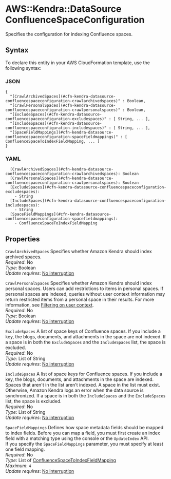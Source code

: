 # AWS::Kendra::DataSource ConfluenceSpaceConfiguration<a name="aws-properties-kendra-datasource-confluencespaceconfiguration"></a>

Specifies the configuration for indexing Confluence spaces\.

## Syntax<a name="aws-properties-kendra-datasource-confluencespaceconfiguration-syntax"></a>

To declare this entity in your AWS CloudFormation template, use the following syntax:

### JSON<a name="aws-properties-kendra-datasource-confluencespaceconfiguration-syntax.json"></a>

```
{
  "[CrawlArchivedSpaces](#cfn-kendra-datasource-confluencespaceconfiguration-crawlarchivedspaces)" : Boolean,
  "[CrawlPersonalSpaces](#cfn-kendra-datasource-confluencespaceconfiguration-crawlpersonalspaces)" : Boolean,
  "[ExcludeSpaces](#cfn-kendra-datasource-confluencespaceconfiguration-excludespaces)" : [ String, ... ],
  "[IncludeSpaces](#cfn-kendra-datasource-confluencespaceconfiguration-includespaces)" : [ String, ... ],
  "[SpaceFieldMappings](#cfn-kendra-datasource-confluencespaceconfiguration-spacefieldmappings)" : [ ConfluenceSpaceToIndexFieldMapping, ... ]
}
```

### YAML<a name="aws-properties-kendra-datasource-confluencespaceconfiguration-syntax.yaml"></a>

```
  [CrawlArchivedSpaces](#cfn-kendra-datasource-confluencespaceconfiguration-crawlarchivedspaces): Boolean
  [CrawlPersonalSpaces](#cfn-kendra-datasource-confluencespaceconfiguration-crawlpersonalspaces): Boolean
  [ExcludeSpaces](#cfn-kendra-datasource-confluencespaceconfiguration-excludespaces): 
    - String
  [IncludeSpaces](#cfn-kendra-datasource-confluencespaceconfiguration-includespaces): 
    - String
  [SpaceFieldMappings](#cfn-kendra-datasource-confluencespaceconfiguration-spacefieldmappings): 
    - ConfluenceSpaceToIndexFieldMapping
```

## Properties<a name="aws-properties-kendra-datasource-confluencespaceconfiguration-properties"></a>

`CrawlArchivedSpaces`  <a name="cfn-kendra-datasource-confluencespaceconfiguration-crawlarchivedspaces"></a>
Specifies whether Amazon Kendra should index archived spaces\.  
*Required*: No  
*Type*: Boolean  
*Update requires*: [No interruption](https://docs.aws.amazon.com/AWSCloudFormation/latest/UserGuide/using-cfn-updating-stacks-update-behaviors.html#update-no-interrupt)

`CrawlPersonalSpaces`  <a name="cfn-kendra-datasource-confluencespaceconfiguration-crawlpersonalspaces"></a>
Specifies whether Amazon Kendra should index personal spaces\. Users can add restrictions to items in personal spaces\. If personal spaces are indexed, queries without user context information may return restricted items from a personal space in their results\. For more information, see [Filtering on user context](https://docs.aws.amazon.com/kendra/latest/dg/user-context-filter.html)\.  
*Required*: No  
*Type*: Boolean  
*Update requires*: [No interruption](https://docs.aws.amazon.com/AWSCloudFormation/latest/UserGuide/using-cfn-updating-stacks-update-behaviors.html#update-no-interrupt)

`ExcludeSpaces`  <a name="cfn-kendra-datasource-confluencespaceconfiguration-excludespaces"></a>
A list of space keys of Confluence spaces\. If you include a key, the blogs, documents, and attachments in the space are not indexed\. If a space is in both the `ExcludeSpaces` and the `IncludeSpaces` list, the space is excluded\.  
*Required*: No  
*Type*: List of String  
*Update requires*: [No interruption](https://docs.aws.amazon.com/AWSCloudFormation/latest/UserGuide/using-cfn-updating-stacks-update-behaviors.html#update-no-interrupt)

`IncludeSpaces`  <a name="cfn-kendra-datasource-confluencespaceconfiguration-includespaces"></a>
A list of space keys for Confluence spaces\. If you include a key, the blogs, documents, and attachments in the space are indexed\. Spaces that aren't in the list aren't indexed\. A space in the list must exist\. Otherwise, Amazon Kendra logs an error when the data source is synchronized\. If a space is in both the `IncludeSpaces` and the `ExcludeSpaces` list, the space is excluded\.  
*Required*: No  
*Type*: List of String  
*Update requires*: [No interruption](https://docs.aws.amazon.com/AWSCloudFormation/latest/UserGuide/using-cfn-updating-stacks-update-behaviors.html#update-no-interrupt)

`SpaceFieldMappings`  <a name="cfn-kendra-datasource-confluencespaceconfiguration-spacefieldmappings"></a>
Defines how space metadata fields should be mapped to index fields\. Before you can map a field, you must first create an index field with a matching type using the console or the `UpdateIndex` API\.  
If you specify the `SpaceFieldMappings` parameter, you must specify at least one field mapping\.  
*Required*: No  
*Type*: List of [ConfluenceSpaceToIndexFieldMapping](aws-properties-kendra-datasource-confluencespacetoindexfieldmapping.md)  
*Maximum*: `4`  
*Update requires*: [No interruption](https://docs.aws.amazon.com/AWSCloudFormation/latest/UserGuide/using-cfn-updating-stacks-update-behaviors.html#update-no-interrupt)